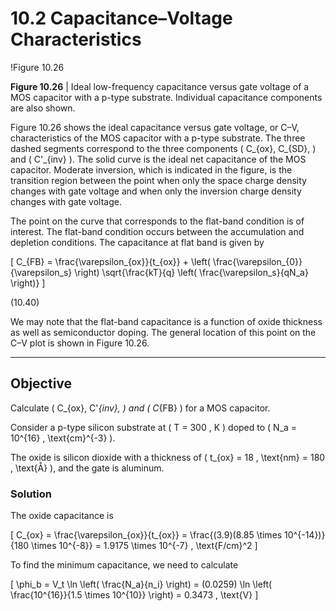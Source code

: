 # 10.2 Capacitance–Voltage Characteristics

!Figure 10.26

**Figure 10.26** | Ideal low-frequency capacitance versus gate voltage of a MOS capacitor with a p-type substrate. Individual capacitance components are also shown.

Figure 10.26 shows the ideal capacitance versus gate voltage, or C–V, characteristics of the MOS capacitor with a p-type substrate. The three dashed segments correspond to the three components \( C_{ox}, C_{SD}, \) and \( C'_{inv} \). The solid curve is the ideal net capacitance of the MOS capacitor. Moderate inversion, which is indicated in the figure, is the transition region between the point when only the space charge density changes with gate voltage and when only the inversion charge density changes with gate voltage.

The point on the curve that corresponds to the flat-band condition is of interest. The flat-band condition occurs between the accumulation and depletion conditions. The capacitance at flat band is given by

\[
C_{FB} = \frac{\varepsilon_{ox}}{t_{ox}} + \left( \frac{\varepsilon_{0}}{\varepsilon_s} \right) \sqrt{\frac{kT}{q} \left( \frac{\varepsilon_s}{qN_a} \right)}
\]

(10.40)

We may note that the flat-band capacitance is a function of oxide thickness as well as semiconductor doping. The general location of this point on the C–V plot is shown in Figure 10.26.

----

## Objective

Calculate \( C_{ox}, C'_{inv}, \) and \( C_{FB} \) for a MOS capacitor.

Consider a p-type silicon substrate at \( T = 300 \, K \) doped to \( N_a = 10^{16} \, \text{cm}^{-3} \).

The oxide is silicon dioxide with a thickness of \( t_{ox} = 18 \, \text{nm} = 180 \, \text{Å} \), and the gate is aluminum.

### Solution

The oxide capacitance is

\[
C_{ox} = \frac{\varepsilon_{ox}}{t_{ox}} = \frac{(3.9)(8.85 \times 10^{-14})}{180 \times 10^{-8}} = 1.9175 \times 10^{-7} \, \text{F/cm}^2
\]

To find the minimum capacitance, we need to calculate

\[
\phi_b = V_t \ln \left( \frac{N_a}{n_i} \right) = (0.0259) \ln \left( \frac{10^{16}}{1.5 \times 10^{10}} \right) = 0.3473 \, \text{V}
\]